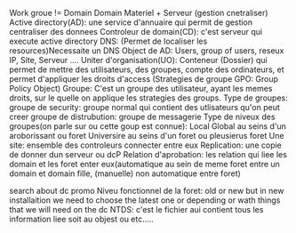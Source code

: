 Work groue != Domain
Domain
	Materiel + Serveur (gestion cnetraliser)
	Active directory(AD): une service d'annuaire qui permit de gestion centraliser des donnees
	Controleur de domain(CD): c'est serveur qui execute active directory
		DNS: (Permet de localiser les resources)Necessaite un DNS
	Object de AD:
		Users, group of users, reseux IP, Site, Serveur ....
	Uniter d'organisation(UO):
		Conteneur (Dossier) qui permet de mettre des utilisateurs, des groupes, compte des ordinateurs, et permet d'appliquer les droits d'access (Strategies de groupe GPO: Group Policy Object)
	Groupe: C'est un groupe des utilisateur, ayant les memes droits, sur le quelle on applique les strategies des groups.
		Type de groupes:
			groupe de security: groupe normal qui contient des utlisateurs qu'on peut creer
			groupe de distrubution: groupe de messagerie
		Type de niveux des groupes(on parle sur ou cette goup est connue):
			Local
			Global au seins d'un aroborissant ou foret
			Universire au seins d'un foret ou pleusierus foret
		Une site: ensemble des controleurs connecter entre eux
		Replication: une copie de donner dun serveur ou dcP
		Relation d'aprobation: les relation qui liee les domain et les foret enter eux(automatique au sein de meme foret entre un domain et domain fille, (manuelle) non automatique entre foret)


search about dc promo
Niveu fonctionnel de la foret: old or new but in new installaition we need to choose the latest one  or depending or wath things that we will need on the dc
NTDS: c'est le fichier aui contient tous les information liee soit au objest ou etc.....